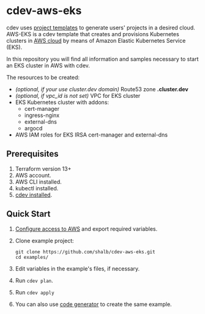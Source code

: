 # cdev-aws-eks

cdev uses [project templates](https://cluster.dev/template-development/) to generate users' projects in a desired cloud. AWS-EKS is a cdev template that creates and provisions Kubernetes clusters in [AWS cloud](https://cluster.dev/aws-cloud-provider/) by means of Amazon Elastic Kubernetes Service (EKS). 

In this repository you will find all information and samples necessary to start an EKS cluster in AWS with cdev. 

The resources to be created:

* *(optional, if your use cluster.dev domain)* Route53 zone **<cluster-name>.cluster.dev** 
* *(optional, if vpc_id is not set)* VPC for EKS cluster
* EKS Kubernetes cluster with addons:
  * cert-manager
  * ingress-nginx
  * external-dns
  * argocd
* AWS IAM roles for EKS IRSA cert-manager and external-dns

## Prerequisites

1. Terraform version 13+
2. AWS account.
3. AWS CLI installed.
4. kubectl installed.
5. [cdev installed](https://cluster.dev/installation/).

## Quick Start

1. [Configure access to AWS](https://cluster.dev/aws-cloud-provider/) and export required variables. 
2. Clone example project:
    ```
    git clone https://github.com/shalb/cdev-aws-eks.git
    cd examples/
    ```

3. Edit variables in the example's files, if necessary.
4. Run `cdev plan`.
5. Run `cdev apply`
6. You can also use [code generator](https://cluster.dev/quick-start/) to create the same example. 
